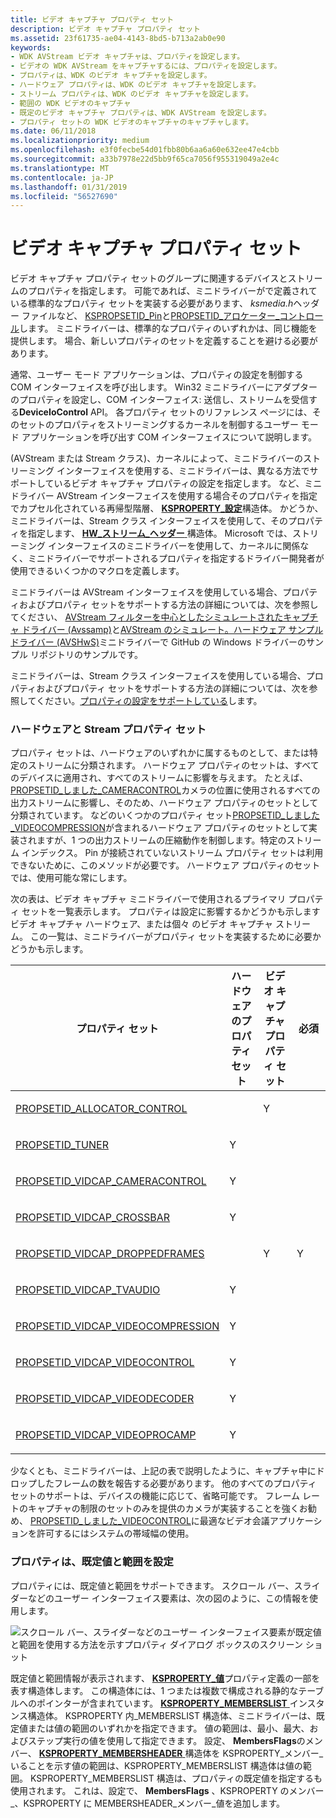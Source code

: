 ```yaml
---
title: ビデオ キャプチャ プロパティ セット
description: ビデオ キャプチャ プロパティ セット
ms.assetid: 23f61735-ae04-4143-8bd5-b713a2ab0e90
keywords:
- WDK AVStream ビデオ キャプチャは、プロパティを設定します。
- ビデオの WDK AVStream をキャプチャするには、プロパティを設定します。
- プロパティは、WDK のビデオ キャプチャを設定します。
- ハードウェア プロパティは、WDK のビデオ キャプチャを設定します。
- ストリーム プロパティは、WDK のビデオ キャプチャを設定します。
- 範囲の WDK ビデオのキャプチャ
- 既定のビデオ キャプチャ プロパティは、WDK AVStream を設定します。
- プロパティ セットの WDK ビデオのキャプチャのキャプチャします。
ms.date: 06/11/2018
ms.localizationpriority: medium
ms.openlocfilehash: e3f0fecbe54d01fbb80b6aa6a60e632ee47e4cbb
ms.sourcegitcommit: a33b7978e22d5bb9f65ca7056f955319049a2e4c
ms.translationtype: MT
ms.contentlocale: ja-JP
ms.lasthandoff: 01/31/2019
ms.locfileid: "56527690"
---
```

# <a name="video-capture-property-sets"></a>ビデオ キャプチャ プロパティ セット


ビデオ キャプチャ プロパティ セットのグループに関連するデバイスとストリームのプロパティを指定します。 可能であれば、ミニドライバーがで定義されている標準的なプロパティ セットを実装する必要があります、 *ksmedia.h*ヘッダー ファイルなど、 [KSPROPSETID\_Pin](kspropsetid-pin.md)と[PROPSETID\_アロケーター\_コントロール](propsetid-allocator-control.md)します。 ミニドライバーは、標準的なプロパティのいずれかは、同じ機能を提供します。 場合、新しいプロパティのセットを定義することを避ける必要があります。

通常、ユーザー モード アプリケーションは、プロパティの設定を制御する COM インターフェイスを呼び出します。 Win32 ミニドライバーにアダプターのプロパティを設定し、COM インターフェイス: 送信し、ストリームを受信する**DeviceIoControl** API。 各プロパティ セットのリファレンス ページには、そのセットのプロパティをストリーミングするカーネルを制御するユーザー モード アプリケーションを呼び出す COM インターフェイスについて説明します。

(AVStream または Stream クラス)、カーネルによって、ミニドライバーのストリーミング インターフェイスを使用する、ミニドライバーは、異なる方法でサポートしているビデオ キャプチャ プロパティの設定を指定します。 など、ミニドライバー AVStream インターフェイスを使用する場合そのプロパティを指定でカプセル化されている再帰型階層、 [ **KSPROPERTY\_設定**](https://docs.microsoft.com/windows-hardware/drivers/ddi/content/ks/ns-ks-ksproperty_set)構造体。 かどうか、ミニドライバーは、Stream クラス インターフェイスを使用して、そのプロパティを指定します、 [ **HW\_ストリーム\_ヘッダー** ](https://docs.microsoft.com/windows-hardware/drivers/ddi/content/strmini/ns-strmini-_hw_stream_header)構造体。 Microsoft では、ストリーミング インターフェイスのミニドライバーを使用して、カーネルに関係なく、ミニドライバーでサポートされるプロパティを指定するドライバー開発者が使用できるいくつかのマクロを定義します。

ミニドライバーは AVStream インターフェイスを使用している場合、プロパティおよびプロパティ セットをサポートする方法の詳細については、次を参照してください、 [AVStream フィルターを中心としたシミュレートされたキャプチャ ドライバー (Avssamp)](https://github.com/Microsoft/Windows-driver-samples/tree/master/avstream/avssamp)と[AVStream のシミュレート。ハードウェア サンプル ドライバー (AVSHwS)](https://github.com/Microsoft/Windows-driver-samples/tree/master/avstream/avshws)ミニドライバーで GitHub の Windows ドライバーのサンプル リポジトリのサンプルです。

ミニドライバーは、Stream クラス インターフェイスを使用している場合、プロパティおよびプロパティ セットをサポートする方法の詳細については、次を参照してください。[プロパティの設定をサポートしている](supporting-property-sets.md)します。

### <a name="hardware-and-stream-property-sets"></a>ハードウェアと Stream プロパティ セット

プロパティ セットは、ハードウェアのいずれかに属するものとして、または特定のストリームに分類されます。 ハードウェア プロパティのセットは、すべてのデバイスに適用され、すべてのストリームに影響を与えます。 たとえば、 [PROPSETID\_しました\_CAMERACONTROL](propsetid-vidcap-cameracontrol.md)カメラの位置に使用されるすべての出力ストリームに影響し、そのため、ハードウェア プロパティのセットとして分類されています。 などのいくつかのプロパティ セット[PROPSETID\_しました\_VIDEOCOMPRESSION](propsetid-vidcap-videocompression.md)が含まれるハードウェア プロパティのセットとして実装されますが、1 つの出力ストリームの圧縮動作を制御します。特定のストリーム インデックス。 Pin が接続されていないストリーム プロパティ セットは利用できないために、このメソッドが必要です。 ハードウェア プロパティのセットでは、使用可能な常にします。

次の表は、ビデオ キャプチャ ミニドライバーで使用されるプライマリ プロパティ セットを一覧表示します。 プロパティは設定に影響するかどうかも示しますビデオ キャプチャ ハードウェア、または個々 のビデオ キャプチャ ストリーム。 この一覧は、ミニドライバーがプロパティ セットを実装するために必要かどうかも示します。

<table>
<colgroup>
<col width="25%" />
<col width="25%" />
<col width="25%" />
<col width="25%" />
</colgroup>
<thead>
<tr class="header">
<th>プロパティ セット</th>
<th>ハードウェアのプロパティ セット</th>
<th>ビデオ キャプチャ プロパティ セット</th>
<th>必須</th>
</tr>
</thead>
<tbody>
<tr class="odd">
<td><p><a href="propsetid-allocator-control.md" data-raw-source="[PROPSETID_ALLOCATOR_CONTROL](propsetid-allocator-control.md)">PROPSETID_ALLOCATOR_CONTROL</a></p></td>
<td></td>
<td><p>Y</p></td>
<td></td>
</tr>
<tr class="even">
<td><p><a href="propsetid-tuner.md" data-raw-source="[PROPSETID_TUNER](propsetid-tuner.md)">PROPSETID_TUNER</a></p></td>
<td><p>Y</p></td>
<td></td>
<td></td>
</tr>
<tr class="odd">
<td><p><a href="propsetid-vidcap-cameracontrol.md" data-raw-source="[PROPSETID_VIDCAP_CAMERACONTROL](propsetid-vidcap-cameracontrol.md)">PROPSETID_VIDCAP_CAMERACONTROL</a></p></td>
<td><p>Y</p></td>
<td></td>
<td></td>
</tr>
<tr class="even">
<td><p><a href="propsetid-vidcap-crossbar.md" data-raw-source="[PROPSETID_VIDCAP_CROSSBAR](propsetid-vidcap-crossbar.md)">PROPSETID_VIDCAP_CROSSBAR</a></p></td>
<td><p>Y</p></td>
<td></td>
<td></td>
</tr>
<tr class="odd">
<td><p><a href="propsetid-vidcap-droppedframes.md" data-raw-source="[PROPSETID_VIDCAP_DROPPEDFRAMES](propsetid-vidcap-droppedframes.md)">PROPSETID_VIDCAP_DROPPEDFRAMES</a></p></td>
<td></td>
<td><p>Y</p></td>
<td><p>Y</p></td>
</tr>
<tr class="even">
<td><p><a href="propsetid-vidcap-tvaudio.md" data-raw-source="[PROPSETID_VIDCAP_TVAUDIO](propsetid-vidcap-tvaudio.md)">PROPSETID_VIDCAP_TVAUDIO</a></p></td>
<td><p>Y</p></td>
<td></td>
<td></td>
</tr>
<tr class="odd">
<td><p><a href="propsetid-vidcap-videocompression.md" data-raw-source="[PROPSETID_VIDCAP_VIDEOCOMPRESSION](propsetid-vidcap-videocompression.md)">PROPSETID_VIDCAP_VIDEOCOMPRESSION</a></p></td>
<td><p>Y</p></td>
<td></td>
<td></td>
</tr>
<tr class="even">
<td><p><a href="propsetid-vidcap-videocontrol.md" data-raw-source="[PROPSETID_VIDCAP_VIDEOCONTROL](propsetid-vidcap-videocontrol.md)">PROPSETID_VIDCAP_VIDEOCONTROL</a></p></td>
<td><p>Y</p></td>
<td></td>
<td></td>
</tr>
<tr class="odd">
<td><p><a href="propsetid-vidcap-videodecoder.md" data-raw-source="[PROPSETID_VIDCAP_VIDEODECODER](propsetid-vidcap-videodecoder.md)">PROPSETID_VIDCAP_VIDEODECODER</a></p></td>
<td><p>Y</p></td>
<td></td>
<td></td>
</tr>
<tr class="even">
<td><p><a href="propsetid-vidcap-videoprocamp.md" data-raw-source="[PROPSETID_VIDCAP_VIDEOPROCAMP](propsetid-vidcap-videoprocamp.md)">PROPSETID_VIDCAP_VIDEOPROCAMP</a></p></td>
<td><p>Y</p></td>
<td></td>
<td></td>
</tr>
</tbody>
</table>

 

少なくとも、ミニドライバーは、上記の表で説明したように、キャプチャ中にドロップしたフレームの数を報告する必要があります。 他のすべてのプロパティ セットのサポートは、デバイスの機能に応じて、省略可能です。 フレーム レートのキャプチャの制限のセットのみを提供のカメラが実装することを強くお勧め、 [PROPSETID\_しました\_VIDEOCONTROL](propsetid-vidcap-videocontrol.md)に最適なビデオ会議アプリケーションを許可するにはシステムの帯域幅の使用。

### <a name="property-set-default-values-and-ranges"></a>プロパティは、既定値と範囲を設定

プロパティには、既定値と範囲をサポートできます。 スクロール バー、スライダーなどのユーザー インターフェイス要素は、次の図のように、この情報を使用します。

![スクロール バー、スライダーなどのユーザー インターフェイス要素が既定値と範囲を使用する方法を示すプロパティ ダイアログ ボックスのスクリーン ショット](images/vcuiprop.gif)

既定値と範囲情報が表示されます、 [ **KSPROPERTY\_値**](https://docs.microsoft.com/windows-hardware/drivers/ddi/content/ks/ns-ks-ksproperty_values)プロパティ定義の一部を表す構造体します。 この構造体には、1 つまたは複数で構成される静的なテーブルへのポインターが含まれています。 [ **KSPROPERTY\_MEMBERSLIST** ](https://docs.microsoft.com/windows-hardware/drivers/ddi/content/ks/ns-ks-ksproperty_memberslist)インスタンス構造体。 KSPROPERTY 内\_MEMBERSLIST 構造体、ミニドライバーは、既定値または値の範囲のいずれかを指定できます。 値の範囲は、最小、最大、およびステップ実行の値を使用して指定できます。 設定、 **MembersFlags**のメンバー、 [ **KSPROPERTY\_MEMBERSHEADER** ](https://docs.microsoft.com/windows-hardware/drivers/ddi/content/ks/ns-ks-ksproperty_membersheader)構造体を KSPROPERTY\_メンバー\_いることを示す値の範囲は、KSPROPERTY\_MEMBERSLIST 構造体は値の範囲。 KSPROPERTY\_MEMBERSLIST 構造は、プロパティの既定値を指定するも使用されます。 これは、設定で、 **MembersFlags** 、KSPROPERTY のメンバー\_、KSPROPERTY に MEMBERSHEADER\_メンバー\_値を追加します。

 

 




